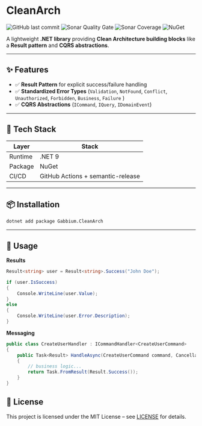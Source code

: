 # CleanArch

![GitHub last commit](https://img.shields.io/github/last-commit/gabbium/dotnet-cleanarch)
![Sonar Quality Gate](https://img.shields.io/sonar/quality_gate/gabbium_dotnet-cleanarch?server=https%3A%2F%2Fsonarcloud.io)
![Sonar Coverage](https://img.shields.io/sonar/coverage/gabbium_dotnet-cleanarch?server=https%3A%2F%2Fsonarcloud.io)
![NuGet](https://img.shields.io/nuget/v/Gabbium.CleanArch)

A lightweight **.NET library** providing **Clean Architecture building blocks** like a **Result pattern** and **CQRS abstractions**.

---

## ✨ Features

-   ✅ **Result Pattern** for explicit success/failure handling
-   ✅ **Standardized Error Types** (`Validation`, `NotFound`, `Conflict`, `Unauthorized`, `Forbidden`, `Business`, `Failure` )
-   ✅ **CQRS Abstractions** (`ICommand`, `IQuery`, `IDomainEvent`)

---

## 🧱 Tech Stack

| Layer   | Stack                             |
| ------- | --------------------------------- |
| Runtime | .NET 9                            |
| Package | NuGet                             |
| CI/CD   | GitHub Actions + semantic-release |

---

## 📦 Installation

```bash
dotnet add package Gabbium.CleanArch
```

---

## 🚀 Usage

**Results**

```csharp
Result<string> user = Result<string>.Success("John Doe");

if (user.IsSuccess)
{
    Console.WriteLine(user.Value);
}
else
{
    Console.WriteLine(user.Error.Description);
}
```

**Messaging**

```csharp
public class CreateUserHandler : ICommandHandler<CreateUserCommand>
{
    public Task<Result> HandleAsync(CreateUserCommand command, CancellationToken ct)
    {
        // business logic...
        return Task.FromResult(Result.Success());
    }
}
```

## 🪪 License

This project is licensed under the MIT License – see [LICENSE](LICENSE) for details.
